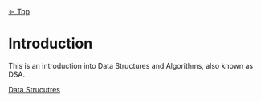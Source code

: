 [<- Top](../README.md)  

# Introduction
This is an introduction into Data Structures and Algorithms, also known as DSA.

[Data Strucutres](01-DataStructures/Readme.md)
